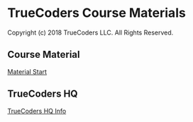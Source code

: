 # TrueCoders Course Materials

Copyright (c) 2018 TrueCoders LLC. All Rights Reserved.

## Course Material

[Material Start](/languages)

## TrueCoders HQ

[TrueCoders HQ Info](TrueCodersHQ.md)